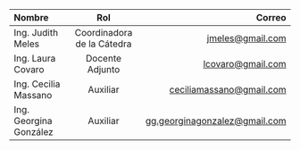 | Nombre | Rol | Correo |
|:------------ |:-----------:| ------------:|
| Ing. Judith Meles | Coordinadora de la Cátedra | jmeles@gmail.com |
| Ing. Laura Covaro | Docente Adjunto | lcovaro@gmail.com |
| Ing. Cecilia Massano | Auxiliar | ceciliamassano@gmail.com |
| Ing. Georgina González | Auxiliar | gg.georginagonzalez@gmail.com |
